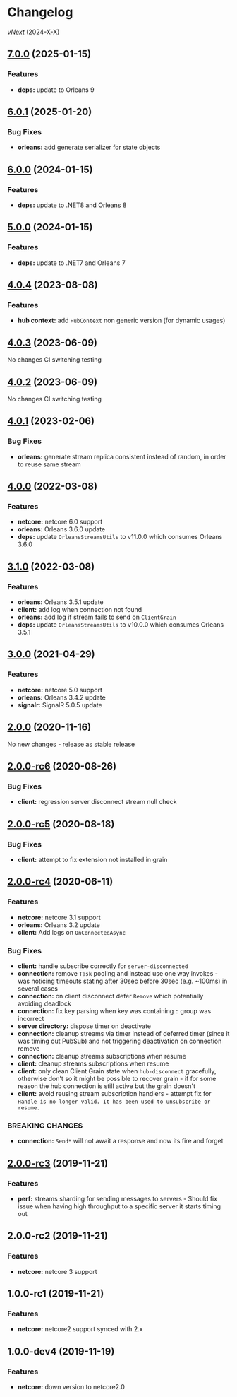 # Changelog

[_vNext_](https://github.com/sketch7/SignalR.Orleans/compare/1.0.0...1.1.0) (2024-X-X)


## [7.0.0](https://github.com/sketch7/SignalR.Orleans/compare/6.0.0...7.0.0) (2025-01-15)

### Features

- **deps:** update to Orleans 9

## [6.0.1](https://github.com/sketch7/SignalR.Orleans/compare/6.0.0...6.0.1) (2025-01-20)

### Bug Fixes

- **orleans:** add generate serializer for state objects

## [6.0.0](https://github.com/sketch7/SignalR.Orleans/compare/5.0.0...6.0.0) (2024-01-15)

### Features

- **deps:** update to .NET8 and Orleans 8

## [5.0.0](https://github.com/sketch7/SignalR.Orleans/compare/4.0.4...5.0.0) (2024-01-15)

### Features

- **deps:** update to .NET7 and Orleans 7

## [4.0.4](https://github.com/sketch7/SignalR.Orleans/compare/4.0.3...4.0.4) (2023-08-08)

### Features

- **hub context:** add `HubContext` non generic version (for dynamic usages)

## [4.0.3](https://github.com/sketch7/SignalR.Orleans/compare/4.0.2...4.0.3) (2023-06-09)
No changes CI switching testing

## [4.0.2](https://github.com/sketch7/SignalR.Orleans/compare/4.0.1...4.0.2) (2023-06-09)
No changes CI switching testing

## [4.0.1](https://github.com/sketch7/SignalR.Orleans/compare/4.0.0...4.0.1) (2023-02-06)

### Bug Fixes

- **orleans:** generate stream replica consistent instead of random, in order to reuse same stream

## [4.0.0](https://github.com/sketch7/SignalR.Orleans/compare/3.1.0...4.0.0) (2022-03-08)

### Features

- **netcore:** netcore 6.0 support
- **orleans:** Orleans 3.6.0 update
- **deps:** update `OrleansStreamsUtils` to v11.0.0 which consumes Orleans 3.6.0

## [3.1.0](https://github.com/sketch7/SignalR.Orleans/compare/3.0.0...3.1.0) (2022-03-08)

### Features

- **orleans:** Orleans 3.5.1 update
- **client:** add log when connection not found
- **orleans:** add log if stream fails to send on `ClientGrain`
- **deps:** update `OrleansStreamsUtils` to v10.0.0 which consumes Orleans 3.5.1

## [3.0.0](https://github.com/sketch7/SignalR.Orleans/compare/2.0.0...3.0.0) (2021-04-29)

### Features

- **netcore:** netcore 5.0 support
- **orleans:** Orleans 3.4.2 update
- **signalr:** SignalR 5.0.5 update

## [2.0.0](https://github.com/sketch7/SignalR.Orleans/compare/2.0.0-rc6...2.0.0) (2020-11-16)
No new changes - release as stable release

## [2.0.0-rc6](https://github.com/sketch7/SignalR.Orleans/compare/2.0.0-rc5...2.0.0-rc6) (2020-08-26)

### Bug Fixes

- **client:** regression server disconnect stream null check

## [2.0.0-rc5](https://github.com/sketch7/SignalR.Orleans/compare/2.0.0-rc4...2.0.0-rc5) (2020-08-18)

### Bug Fixes

- **client:** attempt to fix extension not installed in grain

## [2.0.0-rc4](https://github.com/sketch7/SignalR.Orleans/compare/2.0.0-rc3...2.0.0-rc4) (2020-06-11)

### Features

- **netcore:** netcore 3.1 support
- **orleans:** Orleans 3.2 update
- **client:** Add logs on `OnConnectedAsync`

### Bug Fixes

- **client:** handle subscribe correctly for `server-disconnected`
- **connection:** remove `Task` pooling and instead use one way invokes - was noticing timeouts stating after 30sec before 30sec (e.g. ~100ms) in several cases
- **connection:** on client disconnect defer `Remove` which potentially avoiding deadlock
- **connection:** fix key parsing when key was containing `:` group was incorrect
- **server directory:** dispose timer on deactivate
- **connection:** cleanup streams via timer instead of deferred timer (since it was timing out PubSub) and not triggering deactivation on connection remove
- **connection:** cleanup streams subscriptions when resume
- **client:** cleanup streams subscriptions when resume
- **client:** only clean Client Grain state when `hub-disconnect` gracefully, otherwise don't so it might be possible to recover grain - if for some reason the hub connection is still active but the grain doesn't
- **client:** avoid reusing stream subscription handlers - attempt fix for `Handle is no longer valid. It has been used to unsubscribe or resume.`

### BREAKING CHANGES

- **connection:** `Send*` will not await a response and now its fire and forget

## [2.0.0-rc3](https://github.com/sketch7/SignalR.Orleans/compare/2.0.0-rc2...2.0.0-rc3) (2019-11-21)

### Features

- **perf:** streams sharding for sending messages to servers - Should fix issue when having high throughput to a specific server it starts timing out

## 2.0.0-rc2 (2019-11-21)

### Features

- **netcore:** netcore 3 support

## 1.0.0-rc1 (2019-11-21)

### Features

- **netcore:** netcore2 support synced with 2.x

## 1.0.0-dev4 (2019-11-19)

### Features

- **netcore:** down version to netcore2.0
